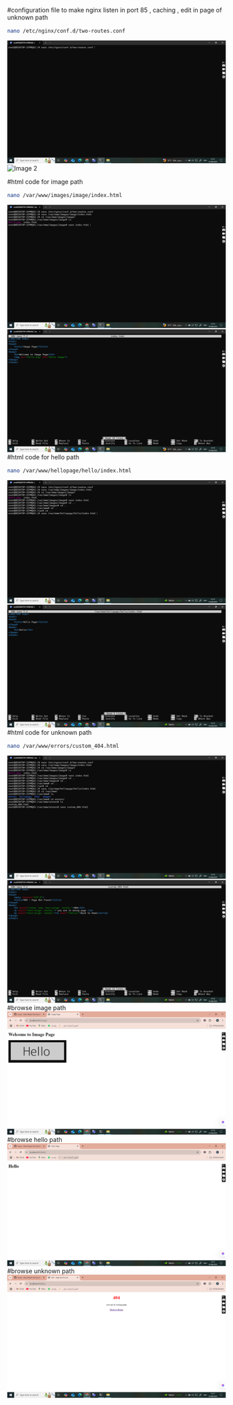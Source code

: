 #configuration file to make nginx listen in port 85 , caching , edit in page of unknown path
```bash
nano /etc/nginx/conf.d/two-routes.conf
```
![Image 1](./screenshots/1-open-two-routes.conf.png)
![Image 2](./screenshots/2-editor-two-routes.conf.png)

#html code for image path
```bash
nano /var/www/images/image/index.html
```
![Image 3](./screenshots/3-open-html-code-image.png)
![Image 4](./screenshots/4-editor-html-code-image.png)
#html code for hello path
```bash
nano /var/www/hellopage/hello/index.html
```
![Image 5](./screenshots/5-open-html-code-hello.png)
![Image 6](./screenshots/6-editor-html-code-hello.png)
#html code for unknown path
```bash
nano /var/www/errors/custom_404.html
```
![Image 7](./screenshots/7-open-error-html-code.png)
![Image 8](./screenshots/8-editor-error-html-code.png)
#browse image path
![Image 9](./screenshots/9-browse-image-page.png)
#browse hello path
![Image 10](./screenshots/10-browse-hello-page.png)
#browse unknown path
![Image 11](./screenshots/11-browse-error-page.png)
